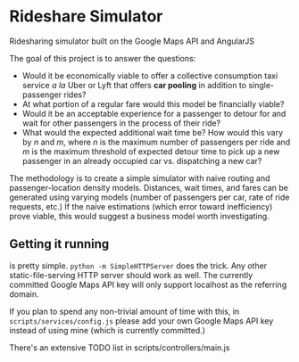 Rideshare Simulator
=============

Ridesharing simulator built on the Google Maps API and AngularJS

The goal of this project is to answer the questions:

  - Would it be economically viable to offer a collective consumption taxi  service *a la* Uber or Lyft that offers **car pooling** in addition to  single-passenger rides?
  - At what portion of a regular fare would this model be financially viable?
  - Would it be an acceptable experience for a passenger to detour for and  wait for other passengers in the process of their ride?
  - What would the expected additional wait time be?  How would this vary by  *n* and *m*, where *n* is the maximum number of passengers per ride and *m*  is the maximum threshold of expected detour time to pick up a new  passenger in an already occupied car vs. dispatching a new car?


The methodology is to create a simple simulator with naive routing and passenger-location density models.  Distances, wait times, and fares can be generated using varying models (number of passengers per car, rate of ride requests, etc.)  If the naive estimations (which error toward inefficiency) prove viable, this would suggest a business model worth investigating.


Getting it running
------------------

is pretty simple.  `python -m SimpleHTTPServer` does the trick.  Any other static-file-serving HTTP server should work as well.  The currently committed Google Maps API key will only support localhost as the referring domain.

If you plan to spend any non-trivial amount of time with this, in `scripts/services/config.js` please add your own Google Maps API key instead of using mine (which is currently committed.)

There's an extensive TODO list in scripts/controllers/main.js 